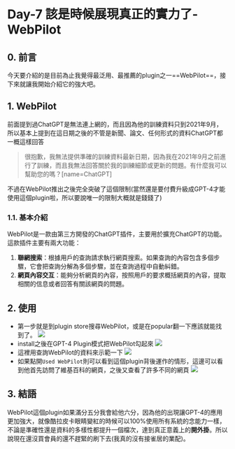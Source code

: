 # Day-7 該是時候展現真正的實力了-WebPilot

## 0. 前言
今天要介紹的是目前為止我覺得最泛用、最推薦的plugin之一==WebPilot==，接下來就讓我開始介紹它的強大吧。

## 1. WebPilot
前面提到過ChatGPT是無法連上網的，而且因為他的訓練資料只到2021年9月，所以基本上提到在這日期之後的不管是新聞、論文、任何形式的資料ChatGPT都一概這樣回答
>很抱歉，我無法提供準確的訓練資料最新日期，因為我在2021年9月之前進行了訓練，而且我無法回答關於我的訓練細節或更新的問題。有什麼我可以幫助您的嗎？[name=ChatGPT]

不過在WebPilot推出之後完全突破了這個限制(當然還是要付費升級成GPT-4才能使用這個plugin啦，所以要說唯一的限制大概就是錢錢了)

### 1.1. 基本介紹

WebPilot是一款由第三方開發的ChatGPT插件，主要用於擴充ChatGPT的功能。這款插件主要有兩大功能：

1.  **聯網搜索**：根據用戶的查詢請求執行網頁搜索。如果查詢的內容包含多個步驟，它會把查詢分解為多個步驟，並在查詢過程中自動糾錯。
2.  **網頁內容交互**：能夠分析網頁的內容，按照用戶的要求概括網頁的內容，提取相關的信息或者回答有關該網頁的問題。



## 2. 使用
- 第一步就是到plugin store搜尋WebPilot，或是在popular翻一下應該就能找到了。
![](https://hackmd.io/_uploads/BkeU7E-62.png)
- install之後在GPT-4 Plugin模式把WebPilot勾起來
![](https://hackmd.io/_uploads/B1Ga74-a3.png)
- 這裡用查詢WebPilot的資料來示範一下
![](https://hackmd.io/_uploads/BkECEE-T2.png)
- 如果點開`Used WebPilot`則可以看到這個plugin背後運作的情形，這邊可以看到他首先訪問了維基百科的網頁，之後又查看了許多不同的網頁
![](https://hackmd.io/_uploads/S16JrN-63.png)



## 3. 結語
WebPilot這個plugin如果滿分五分我會給他六分，因為他的出現讓GPT-4的應用更加強大，就像酷拉皮卡眼睛變紅的時候可以100%使用所有系統的念能力一樣，不論是準確性還是資料的多樣性都提升一個檔次，達到真正意義上的**開外掛**。所以說現在還沒買會員的還不趕緊的刷下去(我真的沒有接雀居的業配)。